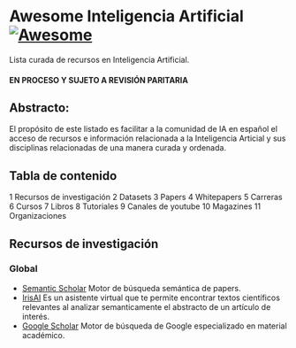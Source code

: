 # Awesome Inteligencia Artificial [![Awesome](https://awesome.re/badge.svg)](https://awesome.re)

Lista curada de recursos en Inteligencia Artificial.

#### EN PROCESO Y SUJETO A REVISIÓN PARITARIA


## Abstracto:

El propósito de este listado es facilitar a la comunidad de IA en español el acceso de recursos e información relacionada a la Inteligencia Articial y sus disciplinas relacionadas de una manera curada y ordenada.



## Tabla de contenido

1 Recursos de investigación
2 Datasets
3 Papers
4 Whitepapers
5 Carreras
6 Cursos
7 Libros
8 Tutoriales
9 Canales de youtube
10 Magazines
11 Organizaciones


## Recursos de investigación

### Global
* [Semantic Scholar](https://www.semanticscholar.org/) Motor de búsqueda semántica de papers.
* [IrisAI](https://iris.ai/) Es un asistente virtual que te permite encontrar textos científicos relevantes al analizar semanticamente el abstracto de un artículo de interés.
* [Google Scholar](https://scholar.google.com/) Motor de búsqueda de Google especializado en material académico.
